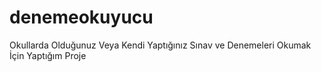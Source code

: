 # denemeokuyucu
Okullarda Olduğunuz Veya Kendi Yaptığınız Sınav ve Denemeleri Okumak İçin Yaptığım Proje
